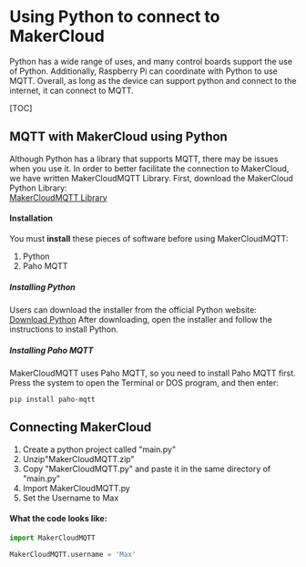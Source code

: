 # Using Python to connect to MakerCloud
Python has a wide range of uses, and many control boards support the use of Python. Additionally, Raspberry Pi can coordinate with Python to use MQTT.
Overall, as long as the device can support python and connect to the internet, it can connect to MQTT.

[TOC]

## MQTT with MakerCloud using Python
Although Python has a library that supports MQTT, there may be issues when you use it. In order to better facilitate the connection to MakerCloud, we have written MakerCloudMQTT Library.
First, download the MakerCloud Python Library:  
[MakerCloudMQTT Library](library/MakerCloudMQTT.zip)

#### Installation
You must **install** these pieces of software before using MakerCloudMQTT:

1. Python
2. Paho MQTT

##### Installing Python
Users can download the installer from the official Python website: [Download Python](https://www.python.org/downloads/)
After downloading, open the installer and follow the instructions to install Python.

##### Installing Paho MQTT
MakerCloudMQTT uses Paho MQTT, so you need to install Paho MQTT first.
Press the system to open the Terminal or DOS program, and then enter:
```
pip install paho-mqtt
```
## Connecting MakerCloud
1. Create a python project called "main.py"
2. Unzip"MakerCloudMQTT.zip"
3. Copy "MakerCloudMQTT.py" and paste it in the same directory of "main.py"
4. Import MakerCloudMQTT.py
5. Set the Username to Max

#### What the code looks like:
```python
import MakerCloudMQTT

MakerCloudMQTT.username = 'Max' 
```
